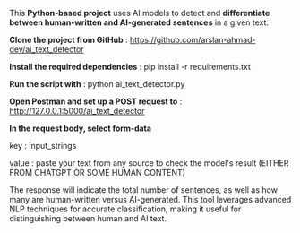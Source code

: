 This **Python-based project** uses AI models to detect and **differentiate between human-written and AI-generated sentences** in a given text. 

**Clone the project from GitHub** : 
  https://github.com/arslan-ahmad-dev/ai_text_detector

**Install the required dependencies** :
  pip install -r requirements.txt

**Run the script with** :
  python ai_text_detector.py

**Open Postman and set up a POST request to** :
  http://127.0.0.1:5000/ai_text_detector

**In the request body, select form-data**
  
  key : input_strings
  
  value : paste your text from any source to check the model's result (EITHER FROM CHATGPT OR SOME HUMAN CONTENT)

The response will indicate the total number of sentences, as well as how many are human-written versus AI-generated.
This tool leverages advanced NLP techniques for accurate classification, making it useful for distinguishing between human and AI text.
